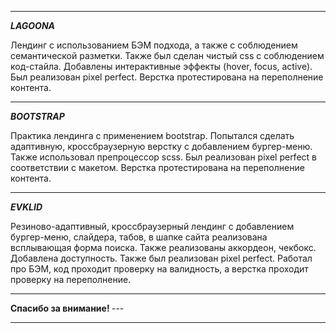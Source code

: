 
---

___LAGOONA___


Лендинг с использованием БЭМ подхода, а также с соблюдением семантической разметки.
Также был сделан чистый css с соблюдением код-стайла.
Добавлены интерактивные эффекты (hover, focus, active).
Был реализован pixel perfect.
Верстка протестирована на переполнение контента.

---

___BOOTSTRAP___


Практика лендинга с применением bootstrap.
Попытался сделать адаптивную, кроссбраузерную верстку с добавлением бургер-меню.
Также использовал препроцессор scss.
Был реализован pixel perfect в соответствии с макетом.
Верстка протестирована на переполнение контента.

---
___EVKLID___


Резиново-адаптивный, кроссбраузерный лендинг с добавлением бургер-меню, слайдера, табов, в шапке сайта реализована всплывающая форма поиска.
Также реализованы аккордеон, чекбокс.
Добавлена доступность.
Также был реализован pixel perfect.
Работал про БЭМ, код проходит проверку на валидность, а верстка проходит проверку на переполнение.


---



<strong >
Спасибо за внимание!
</strong>
---


---

